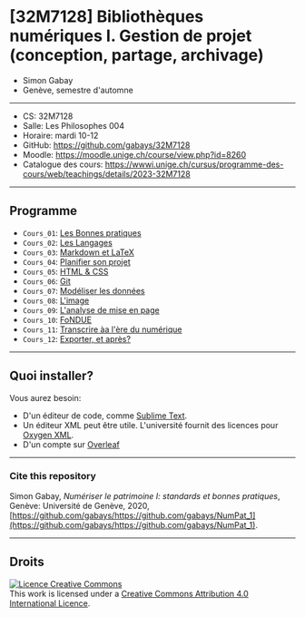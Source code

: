 # \[32M7128\] Bibliothèques numériques I. Gestion de projet (conception, partage, archivage)

* Simon Gabay
* Genève, semestre d'automne

---
* CS: 32M7128
* Salle: Les Philosophes 004
* Horaire: mardi 10-12
* GitHub: https://github.com/gabays/32M7128
* Moodle: https://moodle.unige.ch/course/view.php?id=8260
* Catalogue des cours: https://wwwi.unige.ch/cursus/programme-des-cours/web/teachings/details/2023-32M7128

---
## Programme

* `Cours_01`: [Les Bonnes pratiques](https://github.com/gabays/32M7128/tree/master/Cours_01)
* `Cours_02`: [Les Langages](https://github.com/gabays/32M7128/tree/master/Cours_02)
* `Cours_03`: [Markdown et LaTeX](https://github.com/gabays/32M7128/tree/master/Cours_03)
* `Cours_04`: [Planifier son projet](https://github.com/gabays/32M7128/tree/master/Cours_04)
* `Cours_05`: [HTML & CSS](https://github.com/gabays/32M7128/tree/master/Cours_05)
* `Cours_06`: [Git](https://github.com/gabays/32M7128/tree/master/Cours_05)
* `Cours_07`: [Modéliser les données](https://github.com/gabays/32M7128/tree/master/Cours_07)
* `Cours_08`: [L'image](https://github.com/gabays/32M7128/tree/master/Cours_08)
* `Cours_09`: [L'analyse de mise en page](https://github.com/gabays/32M7128/tree/master/Cours_09)
* `Cours_10`: [FoNDUE](https://github.com/gabays/32M7128/tree/master/Cours_10)
* `Cours_11`: [Transcrire àa l'ère du numérique](https://github.com/gabays/32M7128/tree/master/Cours_11)
* `Cours_12`: [Exporter, et après?](https://github.com/gabays/32M7128/tree/master/Cours_11)

---
## Quoi installer?

Vous aurez besoin:
* D'un éditeur de code, comme [Sublime Text](https://www.sublimetext.com).
* Un éditeur XML peut être utile. L'université fournit des licences pour [Oxygen XML](https://www.oxygenxml.com).
* D'un compte sur [Overleaf](https://www.overleaf.com)

---
### Cite this repository

Simon Gabay, _Numériser le patrimoine I: standards et bonnes pratiques_, Genève: Université de Genève, 2020, [https://github.com/gabays/https://github.com/gabays/NumPat_1](https://github.com/gabays/https://github.com/gabays/NumPat_1).

---
## Droits

<a rel="license" href="http://creativecommons.org/licenses/by-sa/4.0/"><img alt="Licence Creative Commons" style="border-width:0" src="https://i.creativecommons.org/l/by-sa/4.0/88x31.png" /></a><br />This work is licensed under a <a rel="license" href="http://creativecommons.org/licenses/by-sa/4.0/">Creative Commons Attribution 4.0 International Licence</a>.

